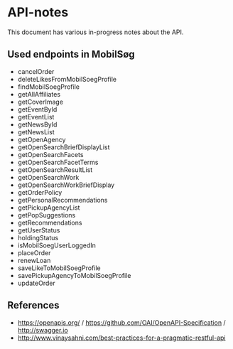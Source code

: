 # API-notes

This document has various in-progress notes about the API.

## Used endpoints in MobilSøg

- cancelOrder
- deleteLikesFromMobilSoegProfile
- findMobilSoegProfile
- getAllAffiliates
- getCoverImage
- getEventById
- getEventList
- getNewsById
- getNewsList
- getOpenAgency
- getOpenSearchBriefDisplayList
- getOpenSearchFacets
- getOpenSearchFacetTerms
- getOpenSearchResultList
- getOpenSearchWork
- getOpenSearchWorkBriefDisplay
- getOrderPolicy
- getPersonalRecommendations
- getPickupAgencyList
- getPopSuggestions
- getRecommendations
- getUserStatus
- holdingStatus
- isMobilSoegUserLoggedIn
- placeOrder
- renewLoan
- saveLikeToMobilSoegProfile
- savePickupAgencyToMobilSoegProfile
- updateOrder

## References

- https://openapis.org/ / https://github.com/OAI/OpenAPI-Specification / http://swagger.io 
- http://www.vinaysahni.com/best-practices-for-a-pragmatic-restful-api
